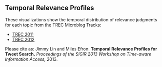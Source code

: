 Temporal Relevance Profiles
---------------------------

These visualizations show the temporal distribution of
relevance judgments for each topic from the TREC Microblog Tracks:

+ [TREC 2011](http://lintool.github.io/trec-mb-vis/trec2011-vis.html)
+ [TREC 2012](http://lintool.github.io/trec-mb-vis/trec2012-vis.html)

Please cite as: Jimmy Lin and Miles Efron. <b>Temporal Relevance
Profiles for Tweet Search.</b> <i>Proceedings of the SIGIR 2013 Workshop on
Time-aware Information Access,</i> 2013.


